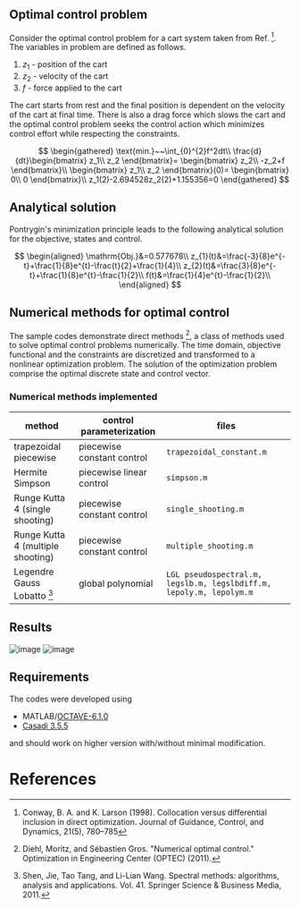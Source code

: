 ## Optimal control problem

Consider the optimal control problem for a cart system taken from Ref. [^1]. The variables in problem are defined as follows.

1. $z_1$ - position of the cart
2. $z_2$ - velocity of the cart
3. $f$ - force applied to the cart

The cart starts from rest and the final position is dependent on the velocity of the cart at final time. There is also a drag force which slows the cart and the optimal control
problem seeks the control action which minimizes control effort while respecting the constraints.

$$
\begin{gathered}
\text{min.}~~\int_{0}^{2}f^2dt\\
\frac{d}{dt}\begin{bmatrix}
z_1\\
z_2
\end{bmatrix}=
\begin{bmatrix}
z_2\\
-z_2+f
\end{bmatrix}\\
\begin{bmatrix}
z_1\\
z_2
\end{bmatrix}(0)=
\begin{bmatrix}
0\\
0
\end{bmatrix}\\
z_1(2)-2.694528z_2(2)+1.155356=0
\end{gathered}
$$

## Analytical solution
Pontrygin's minimization principle leads to the following analytical solution for the objective, states and control.

$$
\begin{aligned}
\mathrm{Obj.}&=0.577678\\
z_{1}(t)&=\frac{-3}{8}e^{-t}+\frac{1}{8}e^{t}-\frac{t}{2}+\frac{1}{4}\\
z_{2}(t)&=\frac{3}{8}e^{-t}+\frac{1}{8}e^{t}-\frac{1}{2}\\
f(t)&=\frac{1}{4}e^{t}-\frac{1}{2}\\
\end{aligned}
$$

## Numerical methods for optimal control
The sample codes demonstrate direct methods [^2], a class of methods used to solve optimal control problems numerically. The time domain, objective functional and the constraints are discretized
and transformed to a nonlinear optimization problem. The solution of the optimization problem comprise the optimal discrete state and control vector.

### Numerical methods implemented
|method|control parameterization|files|
|-|-|-|
|trapezoidal piecewise | piecewise constant control|```trapezoidal_constant.m```|
|Hermite Simpson |piecewise linear control|```simpson.m```|
|Runge Kutta 4 (single shooting) | piecewise constant control|```single_shooting.m```|
|Runge Kutta 4 (multiple shooting) | piecewise constant control|```multiple_shooting.m```|
|Legendre Gauss Lobatto [^3]|global polynomial|```LGL pseudospectral.m, legslb.m, legslbdiff.m, lepoly.m, lepolym.m```|

## Results
![image](..\MATLABOROCTAVE\phaseplot.svg)
![image](..\MATLABOROCTAVE\control.svg)

## Requirements

The codes were developed using
- MATLAB/[OCTAVE-6.1.0](https://octave.org/)
- [Casadi 3.5.5](https://web.casadi.org/)

and should work on higher version with/without minimal modification.

# References

[^1]: Conway, B. A. and K. Larson (1998). Collocation versus differential inclusion in direct optimization. Journal of Guidance, Control, and Dynamics, 21(5), 780–785
[^2]: Diehl, Moritz, and Sébastien Gros. "Numerical optimal control." Optimization in Engineering Center (OPTEC) (2011).
[^3]: Shen, Jie, Tao Tang, and Li-Lian Wang. Spectral methods: algorithms, analysis and applications. Vol. 41. Springer Science & Business Media, 2011.
